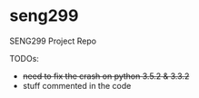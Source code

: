 # seng299
SENG299 Project Repo

TODOs:

  * <del>need to fix the crash on python 3.5.2 & 3.3.2</del>
  * stuff commented in the code
